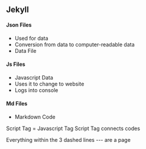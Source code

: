 ## Jekyll

#### Json Files
* Used for data
* Conversion from data to computer-readable data
* Data File

#### Js Files
* Javascript Data
* Uses it to change to website
* Logs into console

#### Md Files
* Markdown Code

Script Tag = Javascript Tag
Script Tag connects codes

Everything within the 3 dashed lines --- are a page
